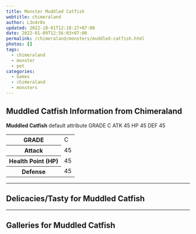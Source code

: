 ```yaml
---
title: Monster Muddled Catfish
webtitle: chimeraland
author: L3n4r0x
updated: 2022-10-01T12:18:27+07:00
date: 2022-01-09T12:56:03+07:00
permalink: /chimeraland/monsters/muddled-catfish.html
photos: []
tags:
  - chimeraland
  - monster
  - pet
categories:
  - Games
  - chimeraland
  - monsters
---
```


<section id="bootstrap-wrapper"><link rel="stylesheet" href="https://rawcdn.githack.com/dimaslanjaka/Web-Manajemen/870a349/css/bootstrap-5-3-0-alpha3-wrapper.css"/><h2 id="attribute">Muddled Catfish Information from Chimeraland</h2><p><b>Muddled Catfish</b> default attribute GRADE C ATK 45 HP 45 DEF 45<table><tr><th>GRADE</th><td>C</td></tr><tr><th>Attack</th><td>45</td></tr><tr><th>Health Point (HP)</th><td>45</td></tr><tr><th>Defense</th><td>45</td></tr></table></p><hr/><h2 id="delicacies">Delicacies/Tasty for Muddled Catfish</h2><div class="bg-dark text-light"></div><hr/><div id="gallery"><h2>Galleries for Muddled Catfish</h2><div class="row"></div></div></section>